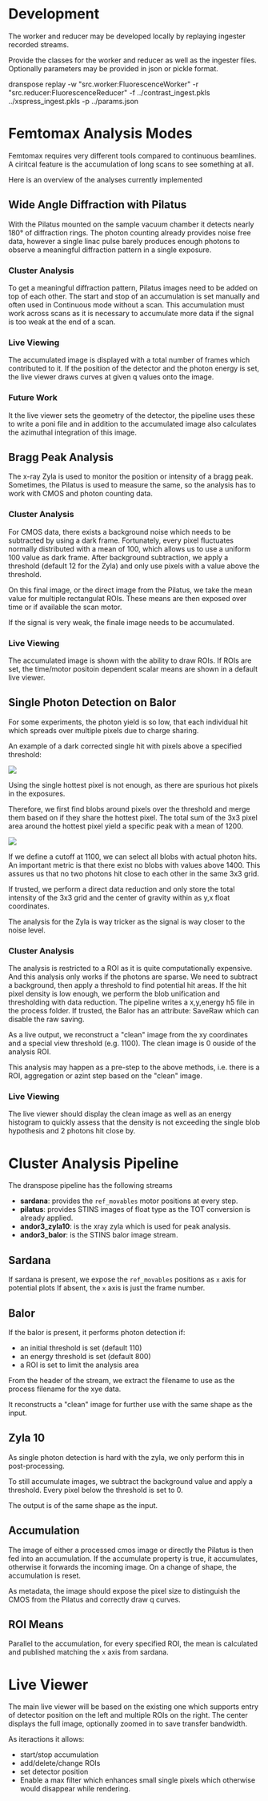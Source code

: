 # Development

The worker and reducer may be developed locally by replaying ingester recorded streams.

Provide the classes for the worker and reducer as well as the ingester files.
Optionally parameters may be provided in json or pickle format.

   dranspose replay -w "src.worker:FluorescenceWorker" -r "src.reducer:FluorescenceReducer" -f ../contrast_ingest.pkls ../xspress_ingest.pkls -p ../params.json
 

# Femtomax Analysis Modes

Femtomax requires very different tools compared to continuous beamlines.
A ciritcal feature is the accumulation of long scans to see something at all.

Here is an overview of the analyses currently implemented

## Wide Angle Diffraction with Pilatus

With the Pilatus mounted on the sample vacuum chamber it detects nearly 180° of diffraction rings.
The photon counting already provides noise free data, however a single linac pulse barely produces enough photons to observe a meaningful diffraction pattern in a single exposure.

### Cluster Analysis
To get a meaningful diffraction pattern, Pilatus images need to be added on top of each other.
The start and stop of an accumulation is set manually and often used in Continuous mode without a scan.
This accumulation must work across scans as it is necessary to accumulate more data if the signal is too weak at the end of a scan.

### Live Viewing
The accumulated image is displayed with a total number of frames which contributed to it.
If the position of the detector and the photon energy is set, the live viewer draws curves at given q values onto the image.

### Future Work
It the live viewer sets the geometry of the detector, the pipeline uses these to write a poni file and in addition to the accumulated image also calculates the azimuthal integration of this image.

## Bragg Peak Analysis

The x-ray Zyla is used to monitor the position or intensity of a bragg peak.
Sometimes, the Pilatus is used to measure the same, so the analysis has to work with CMOS and photon counting data.

### Cluster Analysis
For CMOS data, there exists a background noise which needs to be subtracted by using a dark frame. 
Fortunately, every pixel fluctuates normally distributed with a mean of 100, which allows us to use a uniform 100 value as dark frame.
After background subtraction, we apply a threshold (default 12 for the Zyla) and only use pixels with a value above the threshold.

On this final image, or the direct image from the Pilatus, we take the mean value for multiple rectangulat ROIs. 
These means are then exposed over time or if available the scan motor.

If the signal is very weak, the finale image needs to be accumulated.

### Live Viewing

The accumulated image is shown with the ability to draw ROIs. 
If ROIs are set, the time/motor positoin dependent scalar means are shown in a default live viewer.

## Single Photon Detection on Balor

For some experiments, the photon yield is so low, that each individual hit which spreads over multiple pixels due to charge sharing.

An example of a dark corrected single hit with pixels above a specified threshold:

![](data/above_thr.png)

Using the single hottest pixel is not enough, as there are spurious hot pixels in the exposures.

Therefore, we first find blobs around pixels over the threshold and merge them based on if they share the hottest pixel.
The total sum of the 3x3 pixel area around the hottest pixel yield a specific peak with a mean of 1200.

![](data/hist.png)

If we define a cutoff at 1100, we can select all blobs with actual photon hits.
An important metric is that there exist no blobs with values above 1400.
This assures us that no two photons hit close to each other in the same 3x3 grid.

If trusted, we perform a direct data reduction and only store the total intensity of the 3x3 grid and the center of gravity within as y,x float coordinates.

The analysis for the Zyla is way tricker as the signal is way closer to the noise level.

### Cluster Analysis

The analysis is restricted to a ROI as it is quite computationally expensive.
And this analysis only works if the photons are sparse. We need to subtract a background, then apply a threshold to find potential hit areas.
If the hit pixel density is low enough, we perform the blob unification and thresholding with data reduction.
The pipeline writes a x,y,energy h5 file in the process folder.
If trusted, the Balor has an attribute: SaveRaw which can disable the raw saving.

As a live output, we reconstruct a "clean" image from the xy coordinates and a special view threshold (e.g. 1100).
The clean image is 0 ouside of the analysis ROI.

This analysis may happen as a pre-step to the above methods, i.e. there is a ROI, aggregation or azint step based on the "clean" image.

### Live Viewing

The live viewer should display the clean image as well as an energy histogram to quickly assess that the density is not exceeding the single blob hypothesis and 2 photons hit close by.

# Cluster Analysis Pipeline

The dranspose pipeline has the following streams

- **sardana**: provides the `ref_movables` motor positions at every step.
- **pilatus**: provides STINS images of float type as the TOT conversion is already applied.
- **andor3_zyla10**: is the xray zyla which is used for peak analysis.
- **andor3_balor**: is the STINS balor image stream.

## Sardana
If sardana is present, we expose the `ref_movables` positions as `x` axis for potential plots
If absent, the `x` axis is just the frame number.

## Balor

If the balor is present, it performs photon detection if:
- an initial threshold is set (default 110)
- an energy threshold is set (default 800)
- a ROI is set to limit the analysis area

From the header of the stream, we extract the filename to use as the process filename for the xye data.

It reconstructs a "clean" image for further use with the same shape as the input.

## Zyla 10
As single photon detection is hard with the zyla, we only perform this in post-processing.

To still accumulate images, we subtract the background value and apply a threshold. Every pixel below the threshold is set to 0.

The output is of the same shape as the input.

## Accumulation

The image of either a processed cmos image or directly the Pilatus is then fed into an accumulation.
If the accumulate property is true, it accumulates, otherwise it forwards the incoming image.
On a change of shape, the accumulation is reset.

As metadata, the image should expose the pixel size to distinguish the CMOS from the Pilatus and correctly draw q curves.

## ROI Means
Parallel to the accumulation, for every specified ROI, the mean is calculated and published matching the `x` axis from sardana.

# Live Viewer

The main live viewer will be based on the existing one which supports entry of detector position on the left and multiple ROIs on the right.
The center displays the full image, optionally zoomed in to save transfer bandwidth.

As iteractions it allows:
- start/stop accumulation
- add/delete/change ROIs
- set detector position
- Enable a max filter which enhances small single pixels which otherwise would disappear while rendering.
